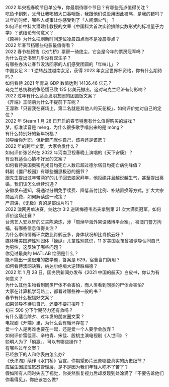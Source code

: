 2022 年央视春晚节目单公布，你最期待哪个节目？有哪些亮点值得关注？  
吃鱼卡到刺，父母让我喝醋大口吞咽饭，我跟他们说没用因此被骂，是我的错吗？  
过年的时候，哪些人或事让你感受到了「人间烟火气」？  
如何评价中科大潘建伟教授的文章《中国科大首次实验排除实数形式的标准量子力学》？该结论有何意义？  
《原神》为什么把刷新时间定位凌晨四点而不是凌晨零点？  
2022 年春节档哪些电影最值得看？  
2022 春节档预售《水门桥》票房一骑绝尘，它会是今年的票房冠军吗？  
为什么在史书里几乎没有双生子？  
有哪些办法让春节没法回家的人们感受团圆的「年味儿」？  
中国女足 3：1 逆转战胜越南女足，获得 2023 年女足世界杯资格，你有什么期待吗？  
如何看待 2021 年青岛 GDP 数值达到 14136.46 亿元？  
乌克兰总统称战争恐慌已致 125 亿美元撤出，这对乌克兰经济有何影响？  
2022 过年有什么适合发朋友圈的团圆饭文案？  
《开端》王萌萌为什么不提前下车呢？  
王濛称「只要我在赛场上，第二名就是其他人的天花板」，如何评价她对自己的定位？  
2022 年 Steam  1 月 28 日开启的春节特惠有什么值得购买的游戏？  
梦，标准读音是 mèng，为什么很多歌手唱出来的是 mòng？  
有什么特别好的新年祝福？  
领导给你升职，但新部门就你自己，该喜还是该悲？  
2022 年的跨年文案，大家会发什么？  
如何评价张艺兴在 2022 年河南卫视春晚上演唱的《天下安康》？  
有没有适合心情不好发的文案？  
如何看待美国奥密克戎日均死亡人数已超过德尔塔日均死亡病例峰值？  
韩剧《僵尸校园》有哪些细思极恐的细节？  
跟先生提出过年带两岁的儿子回去娘家拜年，他拒绝并且越说越生气，甚至提出离婚。我们该怎么继续沟通？  
安徽发布通知，将通过分期免手续费、降低首付比例、补贴置换等方式，扩大大宗商品消费，如何解读这一政策？  
严肃讲，《无极》真的是部烂片吗？  
2022 澳网男单决赛，纳达尔 3:2 逆转梅德韦杰夫拿到第 21 次大满贯冠军，如何评价这场比赛？  
台湾艺人安以轩的丈夫陈荣炼，涉「周焯华海外架设赌博平台案」，被澳门警方拘捕，有哪些信息值得关注？  
为什么李诗情循环次数比肖鹤云多，身体状况却比肖鹤云好？  
媒体曝美国跨性别团体「操纵」儿童性别意识，11 岁美国女孩曾被诱导认同自己为男性，这反映了哪些问题？  
你见过最美的 MATLAB 绘图是什么？  
能不能出一道很难的数学题，答案是 629，宿舍当门牌用？  
如何看待澳网决赛，纳达尔绝境大逆转胜梅德？  
2022 年 1 月 28 日，国务院新闻办发布《2021 中国的航天》白皮书，你认为有何意义？  
为什么其他生物看到同类尸体不会害怕，而人类看到同类的尸体会害怕?  
大家在计算机学习路上，都看过哪些神一般的书？  
春节有什么祝福好文案？  
如果领导不待见自己，还要不要打招呼？  
初三 500 分下学期努力还有救吗？  
有什么适合除夕、过年发的朋友圈文案？  
电视剧《开端》里，为什么会有循环存在？  
爱一个人是再难也要在一起，还是爱一个人要学会放弃？  
如何评价雷佳音、辛柏青、宋佳、殷桃主演电视剧《人世间》？  
聪明人为了「躺赢」，可以有哪些操作？  
有哪些过年文案？  
已经放下的人和你表白怎么办?  
《长津湖》续作《水门桥》官宣，你期望影片还原哪些真实的历史细节？  
应届生因加班怒怼管理层，是不是因为我们年轻人吃不了苦了？  
假如所有人同时失去了视觉，你突然恢复视力后却发现到处涂满了「不要告诉他们你看得见」，你应该怎么做?  
